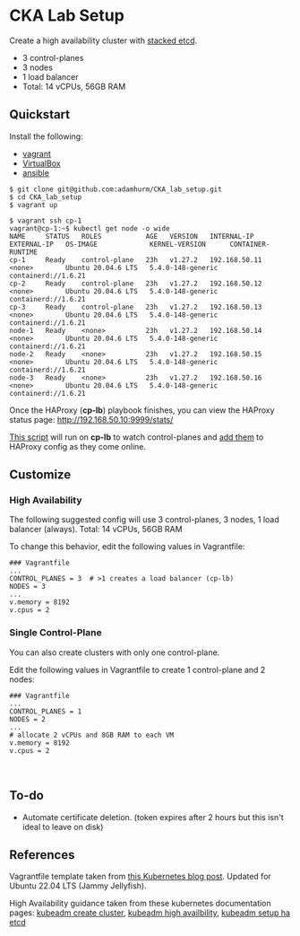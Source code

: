 # CKA Lab Setup

Create a high availability cluster with [stacked etcd](https://kubernetes.io/docs/setup/production-environment/tools/kubeadm/ha-topology/#stacked-etcd-topology).
- 3 control-planes
- 3 nodes
- 1 load balancer
- Total: 14 vCPUs, 56GB RAM

## Quickstart

Install the following:
- [vagrant](https://developer.hashicorp.com/vagrant/downloads)
- [VirtualBox](https://www.virtualbox.org/wiki/Linux_Downloads)
- [ansible](https://docs.ansible.com/ansible/latest/installation_guide/intro_installation.html)

```shell
$ git clone git@github.com:adamhurm/CKA_lab_setup.git
$ cd CKA_lab_setup
$ vagrant up
```

```shell
$ vagrant ssh cp-1
vagrant@cp-1:~$ kubectl get node -o wide
NAME     STATUS   ROLES           AGE   VERSION   INTERNAL-IP     EXTERNAL-IP   OS-IMAGE             KERNEL-VERSION      CONTAINER-RUNTIME
cp-1     Ready    control-plane   23h   v1.27.2   192.168.50.11   <none>        Ubuntu 20.04.6 LTS   5.4.0-148-generic   containerd://1.6.21
cp-2     Ready    control-plane   23h   v1.27.2   192.168.50.12   <none>        Ubuntu 20.04.6 LTS   5.4.0-148-generic   containerd://1.6.21
cp-3     Ready    control-plane   23h   v1.27.2   192.168.50.13   <none>        Ubuntu 20.04.6 LTS   5.4.0-148-generic   containerd://1.6.21
node-1   Ready    <none>          23h   v1.27.2   192.168.50.14   <none>        Ubuntu 20.04.6 LTS   5.4.0-148-generic   containerd://1.6.21
node-2   Ready    <none>          23h   v1.27.2   192.168.50.15   <none>        Ubuntu 20.04.6 LTS   5.4.0-148-generic   containerd://1.6.21
node-3   Ready    <none>          23h   v1.27.2   192.168.50.16   <none>        Ubuntu 20.04.6 LTS   5.4.0-148-generic   containerd://1.6.21
```
Once the HAProxy (**cp-lb**) playbook finishes, you can view the HAProxy status page: http://192.168.50.10:9999/stats/

[This script](ansible/scripts/ping-and-update.sh) will run on **cp-lb** to watch control-planes and [add them](ansible/scripts/update-haproxy-cfg.py) to HAProxy config as they come online.


## Customize

### High Availability
The following suggested config will use 3 control-planes, 3 nodes, 1 load balancer (always). Total: 14 vCPUs, 56GB RAM

To change this behavior, edit the following values in Vagrantfile:
```Vagrantfile
### Vagrantfile
...
CONTROL_PLANES = 3  # >1 creates a load balancer (cp-lb)
NODES = 3
...
v.memory = 8192
v.cpus = 2
```


### Single Control-Plane
You can also create clusters with only one control-plane.

Edit the following values in Vagrantfile to create 1 control-plane and 2 nodes:
```Vagrantfile
### Vagrantfile
...
CONTROL_PLANES = 1
NODES = 2
...
# allocate 2 vCPUs and 8GB RAM to each VM
v.memory = 8192
v.cpus = 2
```

<br>


## To-do

 - Automate certificate deletion. (token expires after 2 hours but this isn't ideal to leave on disk)


## References

Vagrantfile template taken from [this Kubernetes blog post](https://kubernetes.io/blog/2019/03/15/kubernetes-setup-using-ansible-and-vagrant/). Updated for Ubuntu 22.04 LTS (Jammy Jellyfish).

High Availability guidance taken from these kubernetes documentation pages: [kubeadm create cluster](https://kubernetes.io/docs/setup/production-environment/tools/kubeadm/create-cluster-kubeadm/), [kubeadm high availbility](https://kubernetes.io/docs/setup/production-environment/tools/kubeadm/high-availability/), [kubeadm setup ha etcd](https://kubernetes.io/docs/setup/production-environment/tools/kubeadm/setup-ha-etcd-with-kubeadm/)
